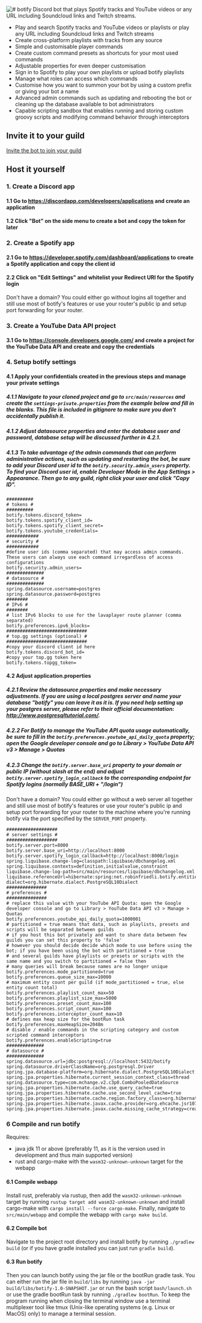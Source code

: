 ![# botify](https://raw.githubusercontent.com/robinfriedli/botify/master/resources-public/img/botify-logo-wide.png)
 Discord bot that plays Spotify tracks and YouTube videos or any URL including Soundcloud links and Twitch streams.

* Play and search Spotify tracks and YouTube videos or playlists or play any URL including Soundcloud links and Twitch streams
* Create cross-platform playlists with tracks from any source
* Simple and customisable player commands
* Create custom command presets as shortcuts for your most used commands
* Adjustable properties for even deeper customisation
* Sign in to Spotify to play your own playlists or upload botify playlists
* Manage what roles can access which commands
* Customise how you want to summon your bot by using a custom prefix or giving your bot a name
* Advanced admin commands such as updating and rebooting the bot or cleaning up the database available to bot administrators
* Capable scripting sandbox that enables running and storing custom groovy scripts and modifying command behavior through interceptors

## Invite it to your guild

[Invite the bot to join your guild](https://discordapp.com/api/oauth2/authorize?client_id=483377420494176258&permissions=70315072&scope=bot)

## Host it yourself

### 1. Create a Discord app

#### 1.1 Go to https://discordapp.com/developers/applications and create an application
#### 1.2 Click "Bot" on the side menu to create a bot and copy the token for later

### 2. Create a Spotify app

#### 2.1 Go to https://developer.spotify.com/dashboard/applications to create a Spotify application and copy the client id
#### 2.2 Click on "Edit Settings" and whitelist your Redirect URI for the Spotify login
Don't have a domain? You could either go without logins all together and still use most of botify's features or use your
router's public ip and setup port forwarding for your router.

### 3. Create a YouTube Data API project
#### 3.1 Go to https://console.developers.google.com/ and create a project for the YouTube Data API and create and copy the credentials

### 4. Setup botify settings
#### 4.1 Apply your confidentials created in the previous steps and manage your private settings
##### 4.1.1 Navigate to your cloned project and go to `src/main/resources` and create the `settings-private.properties` from the example below and fill in the blanks. This file is included in gitignore to make sure you don't accidentally publish it.
##### 4.1.2 Adjust datasource properties and enter the database user and password, database setup will be discussed further in 4.2.1.
##### 4.1.3 To take advantage of the admin commands that can perform administrative actions, such as updating and restarting the bot, be sure to add your Discord user id to the `botify.security.admin_users` property. To find your Discord user id, enable Developer Mode in the App Settings > Appearance. Then go to any guild, right click your user and click "Copy ID".
```properties
##########
# tokens #
##########
botify.tokens.discord_token=
botify.tokens.spotify_client_id=
botify.tokens.spotify_client_secret=
botify.tokens.youtube_credentials=
############
# security #
############
#define user ids (comma separated) that may access admin commands. These users can always use each command irregardless of access configurations
botify.security.admin_users=
##############
# datasource #
##############
spring.datasource.username=postgres
spring.datasource.password=postgres
########
# IPv6 #
########
# list IPv6 blocks to use for the lavaplayer route planner (comma separated)
botify.preferences.ipv6_blocks=
##############################
# top.gg settings (optional) #
##############################
#copy your discord client id here
botify.tokens.discord_bot_id=
#copy your top.gg token here
botify.tokens.topgg_token=
```
#### 4.2 Adjust application.properties
##### 4.2.1 Review the datasource properties and make necessary adjustments. If you are using a local postgres server and name your database "botify" you can leave it as it is. If you need help setting up your postgres server, please refer to their official documentation: http://www.postgresqltutorial.com/.
##### 4.2.2 For Botify to manage the YouTube API quota usage automatically, be sure to fill in the `botify.preferences.youtube_api_daily_quota` property; open the Google developer console and go to Library > YouTube Data API v3 > Manage > Quotas
##### 4.2.3 Change the `botify.server.base_uri` property to your domain or public IP (without slash at the end) and adjust `botify.server.spotify_login_callback` to the corresponding endpoint for Spotify logins (normally BASE_URI + "/login")
Don't have a domain? You could either go without a web server all together and still use most of botify's features or use your
router's public ip and setup port forwarding for your router to the machine where you're running botify via the port specified by the `SERVER_PORT` property.
```properties
###################
# server settings #
###################
botify.server.port=8000
botify.server.base_uri=http://localhost:8000
botify.server.spotify_login_callback=http://localhost:8000/login
spring.liquibase.change-log=classpath:liquibase/dbchangelog.xml
spring.liquibase.contexts=definition,initialvalue,constraint
liquibase.change-log-path=src/main/resources/liquibase/dbchangelog.xml
liquibase.referenceUrl=hibernate:spring:net.robinfriedli.botify.entities?dialect=org.hibernate.dialect.PostgreSQL10Dialect
###############
# preferences #
###############
# replace this value with your YouTube API Quota: open the Google developer console and go to Library > YouTube Data API v3 > Manage > Quotas
botify.preferences.youtube_api_daily_quota=1000001
# partitioned = true means that data, such as playlists, presets and scripts will be separated between guilds
# if you host this bot privately and want to share data between few guilds you can set this property to 'false'
# however you should decide decide which mode to use before using the bot; if you have been using the bot with partitioned = true
# and several guilds have playlists or presets or scripts with the same name and you switch to partitioned = false then
# many queries will break because names are no longer unique
botify.preferences.mode_partitioned=true
botify.preferences.queue_size_max=10000
# maximum entity count per guild (if mode_partitioned = true, else entity count total)
botify.preferences.playlist_count_max=50
botify.preferences.playlist_size_max=5000
botify.preferences.preset_count_max=100
botify.preferences.script_count_max=100
botify.preferences.interceptor_count_max=10
# defines max heap size for the bootRun task
botify.preferences.maxHeapSize=2048m
# disable / enable commands in the scripting category and custom scripted command interceptors
botify.preferences.enableScripting=true
##############
# datasource #
##############
spring.datasource.url=jdbc:postgresql://localhost:5432/botify
spring.datasource.driverClassName=org.postgresql.Driver
spring.jpa.database-platform=org.hibernate.dialect.PostgreSQL10Dialect
spring.jpa.properties.hibernate.current_session_context_class=thread
spring.datasource.type=com.mchange.v2.c3p0.ComboPooledDataSource
spring.jpa.properties.hibernate.cache.use_query_cache=true
spring.jpa.properties.hibernate.cache.use_second_level_cache=true
spring.jpa.properties.hibernate.cache.region.factory_class=org.hibernate.cache.jcache.JCacheRegionFactory
spring.jpa.properties.hibernate.javax.cache.provider=org.ehcache.jsr107.EhcacheCachingProvider
spring.jpa.properties.hibernate.javax.cache.missing_cache_strategy=create
```


### 6 Compile and run botify
Requires:
* java jdk 11 or above (preferably 11, as it is the version used in development and thus main supported version)
* rust and cargo-make with the `wasm32-unknown-unknown` target for the webapp

#### 6.1 Compile webapp
Install rust, preferably via rustup, then add the `wasm32-unknown-unknown` target by running `rustup target add wasm32-unknown-unknown` and install cargo-make with `cargo install --force cargo-make`. Finally, navigate to `src/main/webapp` and compile the webapp with `cargo make build`.

#### 6.2 Compile bot
Navigate to the project root directory and install botify by running `./gradlew build` (or if you have gradle installed you can just run `gradle build`).

#### 6.3 Run botify
Then you can launch botify using the jar file or the bootRun gradle task. You can either run the
jar file in `build/libs` by running `java -jar build/libs/botify-1.0-SNAPSHOT.jar` or run the bash script `bash/launch.sh`
or use the gradle bootRun task by running `./gradlew bootRun`. To keep the program running when closing the terminal window use a
terminal multiplexer tool like tmux (Unix-like operating systems (e.g. Linux or MacOS) only) to manage a terminal session.